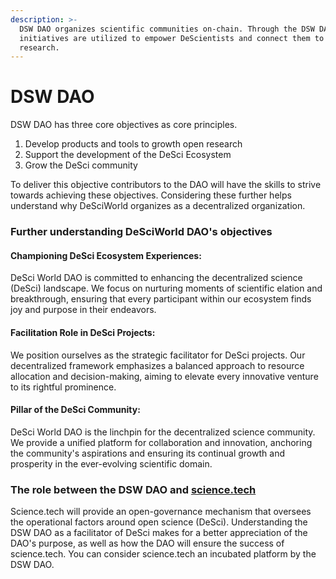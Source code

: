 ```yaml
---
description: >-
  DSW DAO organizes scientific communities on-chain. Through the DSW DAO funding
  initiatives are utilized to empower DeScientists and connect them to open
  research.
---
```


# DSW DAO

DSW DAO has three core objectives as core principles.&#x20;

1. Develop products and tools to growth open research
2. Support the development of the DeSci Ecosystem
3. Grow the DeSci community&#x20;

To deliver this objective contributors to the DAO will have the skills to strive towards achieving these objectives. Considering these further helps understand why DeSciWorld organizes as a decentralized organization.&#x20;

### Further understanding DeSciWorld DAO's objectives

#### Championing DeSci Ecosystem Experiences:

DeSci World DAO is committed to enhancing the decentralized science (DeSci) landscape. We focus on nurturing moments of scientific elation and breakthrough, ensuring that every participant within our ecosystem finds joy and purpose in their endeavors.

#### Facilitation Role in DeSci Projects:

We position ourselves as the strategic facilitator for DeSci projects. Our decentralized framework emphasizes a balanced approach to resource allocation and decision-making, aiming to elevate every innovative venture to its rightful prominence.

#### Pillar of the DeSci Community:

DeSci World DAO is the linchpin for the decentralized science community. We provide a unified platform for collaboration and innovation, anchoring the community's aspirations and ensuring its continual growth and prosperity in the ever-evolving scientific domain.

### The role between the DSW DAO and [science.tech](http://science.tech)

Science.tech will provide an open-governance mechanism that oversees the operational factors around open science (DeSci). Understanding the DSW DAO as a facilitator of DeSci makes for a better appreciation of the DAO's purpose, as well as how the DAO will ensure the success of science.tech. You can consider science.tech an incubated platform by the DSW DAO.&#x20;



